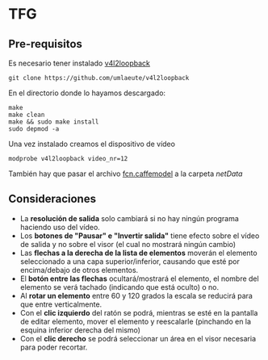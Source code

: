 # TFG
## Pre-requisitos
Es necesario tener instalado [v4l2loopback](https://github.com/umlaeute/v4l2loopback)
```
git clone https://github.com/umlaeute/v4l2loopback
```
En el directorio donde lo hayamos descargado:
```
make
make clean
make && sudo make install
sudo depmod -a
```
Una vez instalado creamos el dispositivo de vídeo
```
modprobe v4l2loopback video_nr=12
```
También hay que pasar el archivo [fcn.caffemodel](https://drive.google.com/file/d/19fnZawnduOtk0KjVv_tzdTA72C5F0_4o/view?usp=sharing) a la carpeta _netData_
## Consideraciones
* La **resolución de salida** solo cambiará si no hay ningún programa haciendo uso del vídeo.
* Los **botones de "Pausar" e "Invertir salida"** tiene efecto sobre el vídeo de salida y no sobre el visor (el cual no mostrará ningún cambio)
* Las **flechas a la derecha de la lista de elementos** moverán el elemento seleccionado a una capa superior/inferior, causando que esté por encima/debajo de otros elementos.
* El **botón entre las flechas** ocultará/mostrará el elemento, el nombre del elemento se verá tachado (indicando que está oculto) o no.
* Al **rotar un elemento** entre 60 y 120 grados la escala se reducirá para que entre verticalmente.
* Con el **clic izquierdo** del ratón se podrá, mientras se esté en la pantalla de editar elemento, mover el elemento y reescalarle (pinchando en la esquina inferior derecha del mismo)
* Con el **clic derecho** se podrá seleccionar un área en el visor necesaria para poder recortar.
